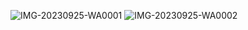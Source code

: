 ![IMG-20230925-WA0001](https://github.com/asper111c22ug111csc150/Unit-2-challenge/assets/144979320/9f36ee44-0309-4bae-b873-6be0751ce031)
![IMG-20230925-WA0002](https://github.com/asper111c22ug111csc150/Unit-2-challenge/assets/144979320/72e92712-f275-46e4-a319-9bef6afc940b)
